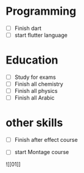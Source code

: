 
# Programming

- [ ] Finish dart
- [ ] start flutter language

# Education

- [ ] Study for exams
- [ ] Finish all chemistry
- [ ] Finish all physics
- [ ] Finish all Arabic

# other skills 

- [ ] Finish after effect course
- [ ] start Montage course


![[01]]